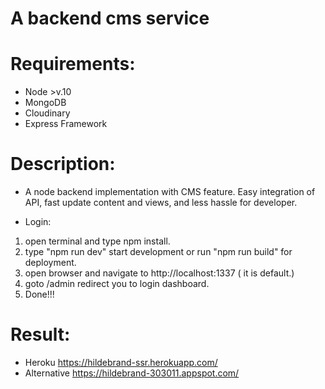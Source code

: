 # A backend cms service

# Requirements:
* Node >v.10
* MongoDB
* Cloudinary
* Express Framework

# Description:
* A node backend implementation with CMS feature. Easy integration of API, fast update content and views, and less hassle for developer.

* Login:
1. open terminal and type npm install.
2. type "npm run dev" start development or run "npm run build" for deployment.
3. open browser and navigate to http://localhost:1337 ( it is default.)
4. goto /admin redirect you to login dashboard.
5. Done!!!

# Result:
* Heroku
https://hildebrand-ssr.herokuapp.com/
* Alternative
https://hildebrand-303011.appspot.com/
